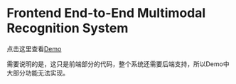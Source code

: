 # Frontend End-to-End Multimodal Recognition System
点击这里查看[Demo](https://she-yh.github.io/End-to-End-Multimodal-Recognition/) 

需要说明的是，这只是前端部分的代码，整个系统还需要后端支持，所以Demo中大部分功能无法实现。
